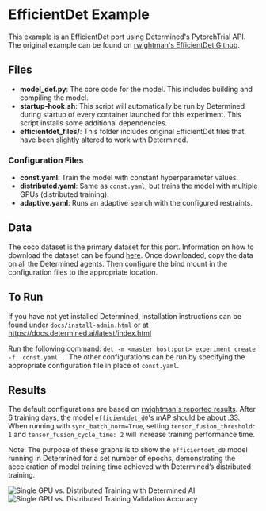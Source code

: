 # EfficientDet Example

This example is an EfficientDet port using Determined's PytorchTrial API. The original example can be found on
 [rwightman's EfficientDet Github](https://github.com/rwightman/efficientdet-pytorch/tree/678bae1597eb083e05b033ee3eb585877282279a).

## Files
* **model_def.py**: The core code for the model. This includes building and compiling the model.
* **startup-hook.sh**: This script will automatically be run by Determined during startup of every container launched for this experiment. This script installs some additional dependencies.
* **efficientdet_files/**: This folder includes original EfficientDet files that have been slightly altered to work with Determined.


### Configuration Files
* **const.yaml**: Train the model with constant hyperparameter values.
* **distributed.yaml**: Same as `const.yaml`, but trains the model with multiple GPUs (distributed training).
* **adaptive.yaml**: Runs an adaptive search with the configured restraints.


## Data
The coco dataset is the primary dataset for this port. Information on how to download the dataset can be found [here](https://github.com/rwightman/efficientdet-pytorch/tree/678bae1597eb083e05b033ee3eb585877282279a#coco). Once downloaded, copy the data on all the Determined agents. Then configure the bind mount in the configuration files to the appropriate location.  

## To Run
If you have not yet installed Determined, installation instructions can be found
under `docs/install-admin.html` or at https://docs.determined.ai/latest/index.html

Run the following command: `det -m <master host:port> experiment create -f 
const.yaml .`. The other configurations can be run by specifying the appropriate 
configuration file in place of `const.yaml`.

## Results
The default configurations are based on [rwightman's reported results](https://github.com/rwightman/efficientdet-pytorch/tree/678bae1597eb083e05b033ee3eb585877282279a#efficientdet-d0). After 6 training days, the model `efficientdet_d0`'s mAP should be about .33. When running with `sync_batch_norm=True`, setting `tensor_fusion_threshold: 1` and `tensor_fusion_cycle_time: 2` will increase training performance time.

Note: The purpose of these graphs is to show the `efficientdet_d0` model running in Determined 
for a set number of epochs, demonstrating the acceleration of model training time 
achieved with Determined’s distributed training.

![Single GPU vs. Distributed Training with Determined AI](.png)
![Single GPU vs. Distributed Training Validation Accuracy](.png)